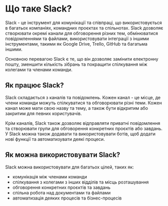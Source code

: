 # Що таке Slack?

Slack - це інструмент для комунікації та співпраці, що використовується в багатьох компаніях, командних проєктах та спільнотах. Slack дозволяє створювати окремі канали для обговорення різних тем, обмінюватися повідомленнями та файлами, використовувати інтеграції з іншими інструментами, такими як Google Drive, Trello, GitHub та багатьма іншими.

Основною перевагою Slack є те, що він дозволяє замінити електронну пошту, зменшити кількість зібрань та покращити спілкування між колегами та членами команди.

## Як працює Slack?

Slack складається з каналів та повідомлень. Кожен канал - це місце, де члени команди можуть спілкуватися та обговорювати різні теми. Кожен канал може мати свою назву та тему, а також бути відкритим або закритим для певних користувачів.

Крім каналів, Slack також дозволяє відправляти приватні повідомлення та створювати групи для обговорення конкретних проєктів або завдань. У Slack можна також додавати та використовувати ботів, щоб додати нові функції та автоматизувати деякі процеси.

## Як можна використовувати Slack?

Slack можна використовувати для багатьох цілей, таких як:

-   комунікація між членами команди
-   спілкування з колегами з інших відділів та місць розташування
-   обговорення конкретних проєктів та завдань
-   спільна робота над документами та файлами
-   автоматизація деяких процесів та бізнес-процесів
